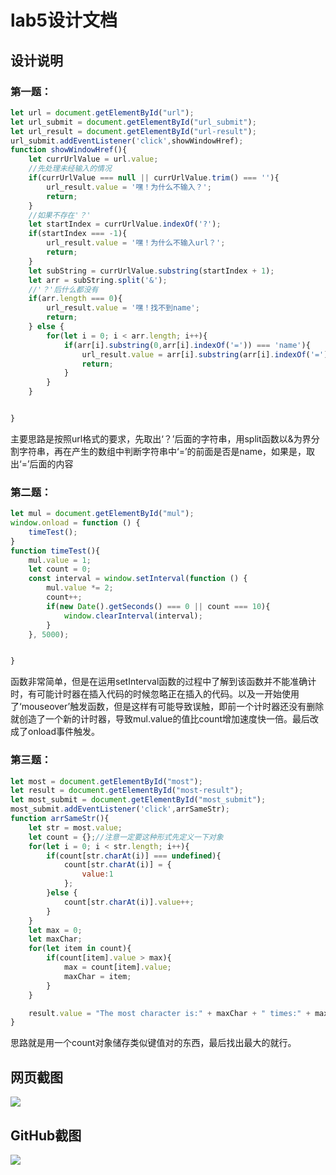 # lab5设计文档

## 设计说明

### 第一题：

```javascript
let url = document.getElementById("url");
let url_submit = document.getElementById("url_submit");
let url_result = document.getElementById("url-result");
url_submit.addEventListener('click',showWindowHref);
function showWindowHref(){
    let currUrlValue = url.value;
    //先处理未经输入的情况
    if(currUrlValue === null || currUrlValue.trim() === ''){
        url_result.value = '嘿！为什么不输入？';
        return;
    }
    //如果不存在'？'
    let startIndex = currUrlValue.indexOf('?');
    if(startIndex === -1){
        url_result.value = '嘿！为什么不输入url？';
        return;
    }
    let subString = currUrlValue.substring(startIndex + 1);
    let arr = subString.split('&');
    //'？'后什么都没有
    if(arr.length === 0){
        url_result.value = '嘿！找不到name';
        return;
    } else {
        for(let i = 0; i < arr.length; i++){
            if(arr[i].substring(0,arr[i].indexOf('=')) === 'name'){
                url_result.value = arr[i].substring(arr[i].indexOf('=') + 1);
                return;
            }
        }
    }


}
```

主要思路是按照url格式的要求，先取出‘？’后面的字符串，用split函数以&为界分割字符串，再在产生的数组中判断字符串中‘=’的前面是否是name，如果是，取出‘=’后面的内容

### 第二题：

```javascript
let mul = document.getElementById("mul");
window.onload = function () {
    timeTest();
}
function timeTest(){
    mul.value = 1;
    let count = 0;
    const interval = window.setInterval(function () {
        mul.value *= 2;
        count++;
        if(new Date().getSeconds() === 0 || count === 10){
            window.clearInterval(interval);
        }
    }, 5000);


}
```

函数非常简单，但是在运用setInterval函数的过程中了解到该函数并不能准确计时，有可能计时器在插入代码的时候忽略正在插入的代码。以及一开始使用了‘mouseover’触发函数，但是这样有可能导致误触，即前一个计时器还没有删除就创造了一个新的计时器，导致mul.value的值比count增加速度快一倍。最后改成了onload事件触发。

### 第三题：

```javascript
let most = document.getElementById("most");
let result = document.getElementById("most-result");
let most_submit = document.getElementById("most_submit");
most_submit.addEventListener('click',arrSameStr);
function arrSameStr(){
    let str = most.value;
    let count = {};//注意一定要这种形式先定义一下对象
    for(let i = 0; i < str.length; i++){
        if(count[str.charAt(i)] === undefined){
            count[str.charAt(i)] = {
                value:1
            };
        }else {
            count[str.charAt(i)].value++;
        }
    }
    let max = 0;
    let maxChar;
    for(let item in count){
        if(count[item].value > max){
            max = count[item].value;
            maxChar = item;
        }
    }

    result.value = "The most character is:" + maxChar + " times:" + max
}
```

思路就是用一个count对象储存类似键值对的东西，最后找出最大的就行。

## 网页截图

![](https://raw.githubusercontent.com/lyq-keep-going/SOFT130002_lab/master/lab5/webpagecut.png)

## GitHub截图
![](https://raw.githubusercontent.com/lyq-keep-going/SOFT130002_lab/master/lab5/github.png)
